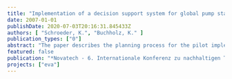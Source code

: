 ```yaml
---
title: "Implementation of a decision support system for global pump station control in Berlin"
date: 2007-01-01
publishDate: 2020-07-03T20:16:31.845433Z
authors: [ "Schroeder, K.", "Buchholz, K." ]
publication_types: ["0"]
abstract: "The paper describes the planning process for the pilot implementation of a decision support system (dss) for global control of sewage pump stations in Berlin, which is going to be realised by the end of 2006. The objective of the control concept is to systematically manage in-pipe storage capacities in order to reduce cso. The paper presents the preliminary assessment of the system’s control potential based upon the analysis of operational figures and numerical simulations. Furthermore, the structure of the decision support systems procedure is illustrated."
featured: false
publication: "*Novatech - 6. Internationale Konferenz zu nachhaltigen Technologien und Strategien der Siedlungswasserwirtschaft*"
projects: ["eva"]
---
```


